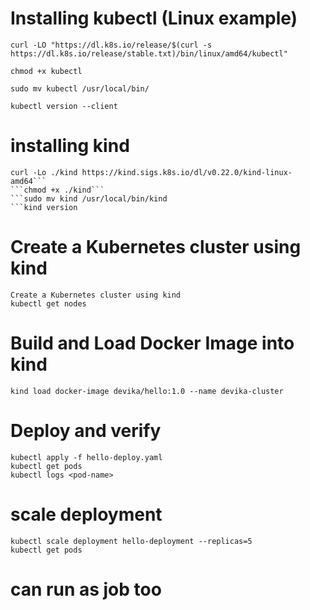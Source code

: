 # Installing kubectl (Linux example)

```
curl -LO "https://dl.k8s.io/release/$(curl -s https://dl.k8s.io/release/stable.txt)/bin/linux/amd64/kubectl" 

chmod +x kubectl

sudo mv kubectl /usr/local/bin/

kubectl version --client
```

# installing kind

```
curl -Lo ./kind https://kind.sigs.k8s.io/dl/v0.22.0/kind-linux-amd64```
```chmod +x ./kind```
```sudo mv kind /usr/local/bin/kind
```kind version
```

# Create a Kubernetes cluster using kind

```
Create a Kubernetes cluster using kind 
kubectl get nodes
```

# Build and Load Docker Image into kind

```docker build -t devika/hello:1.0 .
kind load docker-image devika/hello:1.0 --name devika-cluster
```

# Deploy and verify
```
kubectl apply -f hello-deploy.yaml
kubectl get pods
kubectl logs <pod-name>
```

# scale deployment

```
kubectl scale deployment hello-deployment --replicas=5
kubectl get pods

```

# can run as job too 
